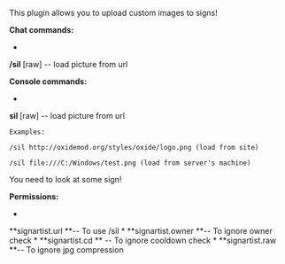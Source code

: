This plugin allows you to upload custom images to signs!



**Chat commands:**


* 
**/sil <URL>** [raw] -- load picture from url


**Console commands:**


* 
**sil <URL>** [raw] -- load picture from url


````
Examples:

/sil http://oxidemod.org/styles/oxide/logo.png (load from site)

/sil file:///C:/Windows/test.png (load from server's machine)
````

You need to look at some sign!

**Permissions:**


* 
**signartist.url          **-- To use /sil <URL>
* 
**signartist.owner    **-- To ignore owner check
* 
**signartist.cd           ** -- To ignore cooldown check
* 
**signartist.raw        **-- To ignore jpg compression